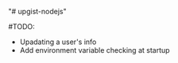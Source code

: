 "# upgist-nodejs" 

#TODO:
- Upadating a user's info
- Add environment variable checking at startup 